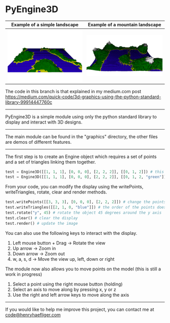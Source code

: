 # PyEngine3D

Example of a simple landscape         |  Example of a mountain landscape
:-------------------------:|:-------------------------:
![](images/landscape1.png?raw=true)  |  ![](images/landscape2.png?raw=true )

The code in this branch is that explained in my medium.com post <https://medium.com/quick-code/3d-graphics-using-the-python-standard-library-99914447760c>

---

PyEngine3D is a simple module using only the python standard library to display and interact with 3D designs.

---

The main module can be found in the "graphics" directory, the other files are demos of different features.

---

The first step is to create an Engine object which requires a set of points and a set of triangles linking them together.

```Python
test = Engine3D([[1, 1, 1], [0, 0, 0], [2, 2, 2]], [[0, 1, 2]]) # this will create a single triangle between these points
test = Engine3D([[1, 1, 1], [0, 0, 0], [2, 2, 2]], [[0, 1, 2, "green"]]) # you can also change the color of the triangle (the default is green)
```

From your code, you can modify the display using the writePoints, writeTriangles, rotate, clear and render methods.

```Python
test.writePoints([[3, 3, 3], [0, 0, 0], [2, 2, 2]]) # change the points
test.writeTriangles([[2, 1, 0, "blue"]]) # the order of the points does not matter
test.rotate("y", 45) # rotate the object 45 degrees around the y axis
test.clear() # clear the display
test.render() # update the image
```

You can also use the following keys to interact with the display.

1. Left mouse button + Drag -> Rotate the view
2. Up arrow -> Zoom in
3. Down arrow -> Zoom out
4. w, a, s, d -> Move the view up, left, down or right

The module now also allows you to move points on the model (this is still a work in progress)

1. Select a point using the right mouse button (holding)
2. Select an axis to move along by pressing x, y or z
3. Use the right and left arrow keys to move along the axis

---

If you would like to help me improve this project, you can contact me at code@henryhaefliger.com
